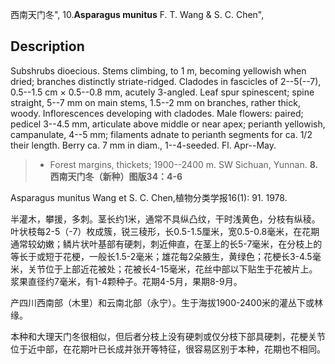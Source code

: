 西南天门冬",
10.**Asparagus munitus** F. T. Wang & S. C. Chen",

## Description
Subshrubs dioecious. Stems climbing, to 1 m, becoming yellowish when dried; branches distinctly striate-ridged. Cladodes in fascicles of 2--5(--7), 0.5--1.5 cm × 0.5--0.8 mm, acutely 3-angled. Leaf spur spinescent; spine straight, 5--7 mm on main stems, 1.5--2 mm on branches, rather thick, woody. Inflorescences developing with cladodes. Male flowers: paired; pedicel 3--4.5 mm, articulate above middle or near apex; perianth yellowish, campanulate, 4--5 mm; filaments adnate to perianth segments for ca. 1/2 their length. Berry ca. 7 mm in diam., 1--4-seeded. Fl. Apr--May.

> * Forest margins, thickets; 1900--2400 m. SW Sichuan, Yunnan.
**8.西南天门冬（新种）图版34：4-6**

Asparagus munitus Wang et S. C. Chen,植物分类学报16(1): 91. 1978.

半灌木，攀援，多刺。茎长约1米，通常不具纵凸纹，干时浅黄色，分枝有纵稜。叶状枝每2-5（-7）枚成簇，锐三稜形，长0.5-1.5厘米，宽0.5-0.8毫米，在花期通常较幼嫩；鳞片状叶基部有硬刺，刺近伸直，在茎上的长5-7毫米，在分枝上的等长于或短于花梗，一般长1.5-2毫米；雄花每2朵腋生，黄绿色；花梗长3-4.5毫米，关节位于上部近花被处；花被长4-15毫米，花丝中部以下贴生于花被片上。浆果直径约7毫米，有1-4颗种子。花期4-5月，果期8-9月。

产四川西南部（木里）和云南北部（永宁）。生于海拔1900-2400米的灌丛下或林缘。

本种和大理天门冬很相似，但后者分枝上没有硬刺或仅分枝下部具硬刺，花梗关节位于近中部，在花期叶已长成并张开等特征，很容易区别于本种，花期也不相同。

